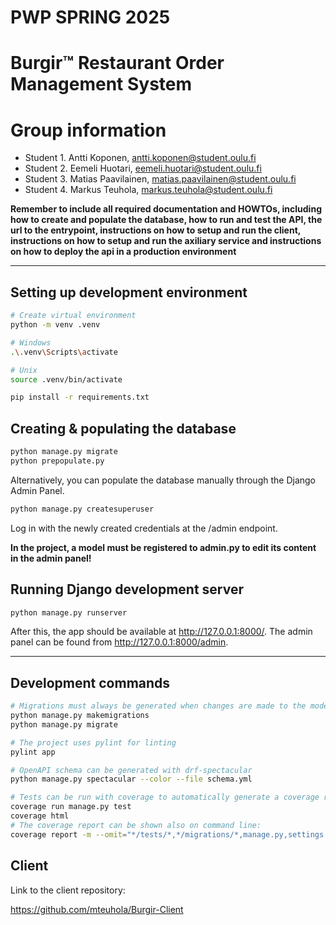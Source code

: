 # PWP SPRING 2025

# Burgir™ Restaurant Order Management System

# Group information

* Student 1. Antti Koponen, <antti.koponen@student.oulu.fi>
* Student 2. Eemeli Huotari, <eemeli.huotari@student.oulu.fi>
* Student 3. Matias Paavilainen, <matias.paavilainen@student.oulu.fi>
* Student 4. Markus Teuhola, <markus.teuhola@student.oulu.fi>

__Remember to include all required documentation and HOWTOs, including how to create and populate the database, how to run and test the API, the url to the entrypoint, instructions on how to setup and run the client, instructions on how to setup and run the axiliary service and instructions on how to deploy the api in a production environment__

-----

## Setting up development environment

```bash
# Create virtual environment
python -m venv .venv

# Windows
.\.venv\Scripts\activate

# Unix
source .venv/bin/activate

pip install -r requirements.txt
```

## Creating & populating the database

```bash
python manage.py migrate
python prepopulate.py
```

Alternatively, you can populate the database manually through the Django Admin Panel.

```bash
python manage.py createsuperuser
```

Log in with the newly created credentials at the /admin endpoint.

__In the project, a model must be registered to admin.py to edit its content in the admin panel!__

## Running Django development server

```bash
python manage.py runserver
```

After this, the app should be available at <http://127.0.0.1:8000/>.
The admin panel can be found from <http://127.0.0.1:8000/admin>.

-----

## Development commands

```bash
# Migrations must always be generated when changes are made to the models.
python manage.py makemigrations
python manage.py migrate
```

```bash
# The project uses pylint for linting
pylint app
```

```bash
# OpenAPI schema can be generated with drf-spectacular
python manage.py spectacular --color --file schema.yml
```

```bash
# Tests can be run with coverage to automatically generate a coverage report.
coverage run manage.py test
coverage html
# The coverage report can be shown also on command line:
coverage report -m --omit="*/tests/*,*/migrations/*,manage.py,settings.py,urls.py,admin.py,apps.py,__init__.py"
```

## Client
Link to the client repository:

https://github.com/mteuhola/Burgir-Client
